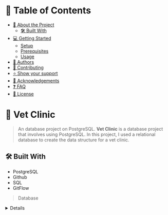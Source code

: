 <!-- TABLE OF CONTENTS -->

# 📗 Table of Contents
- [📖 About the Project](#about-project)
  - [🛠 Built With](#built-with)
- [💻 Getting Started](#getting-started)
  - [Setup](#setup)
  - [Prerequisites](#prerequisites)
  - [Usage](#usage)
- [👥 Authors](#authors)
- [🤝 Contributing](#contributing)
- [⭐️ Show your support](#support)
- [🙏 Acknowledgements](#acknowledgements)
- [❓ FAQ](#faq)
- [📝 License](#license)

<!-- PROJECT DESCRIPTION -->

# 📖 Vet Clinic <a name="about-project"></a>

> An database project on PostgreSQL. 
**Vet Clinic** is a database project that involves using PostgreSQL. In this project, I used a relational database to create the data structure for a vet clinic.



## 🛠 Built With <a name="built-with"></a>
- PostgreSQL
- Github
- SQL
- GitFlow
> Database
<details>  
 <details> 
   <summary>Server</summary> 
   <ul> 
     <li>A localhost server created using PSQL</li> 
   </ul> 
 </details> 
  
<p align="right">(<a href="#readme-top">back to top</a>)</p>

  <!-- GETTING STARTED -->
## 💻 Getting Started <a name="getting-started"></a>
This repository includes files with plain SQL that can be used to recreate the VET CLINIC database:
- Use [schema.sql](./schema.sql) to create all tables.
- Use [data.sql](./data.sql) to populate tables with sample data.
- Check [queries.sql](./queries.sql) for examples of queries that can be run on a newly created database. **Important note: this file might include queries that make changes in the database (e.g., remove records). Use them responsibly!**
  
### Prerequisites
In order to run this project you need:
- PostgreSQL installed
- A GitHub Account
- VS Code 
  
### Setup
- Open PSQL 
- Create a new database using CREATE DATABASE Vet Clinic
  
### Usage
- Connect to database using the command \c vet_clinic
  
<p align="right">(<a href="#readme-top">back to top</a>)</p>
  
<!-- AUTHORS -->
## 👥 Authors <a name="authors"></a>
👤 **Jules Edozie**
- GitHub: [@julzedz](https://github.com/julzedz)
- LinkedIn: [Jules Edozie](https://www.linkedin.com/in/julesedozie/)
  
<p align="right">(<a href="#readme-top">back to top</a>)</p>
  
<!-- CONTRIBUTING -->
## 🤝 Contributing <a name="contributing"></a>
Contributions, issues, and feature requests are welcome!
Feel free to check the [issues page](../../issues/).
  
<p align="right">(<a href="#readme-top">back to top</a>)</p>
  
<!-- SUPPORT -->
## ⭐️ Show your support <a name="support"></a>
If you like this project, please give it a star and also follow me on GitHub for future projects
  
<p align="right">(<a href="#readme-top">back to top</a>)</p>
  
<!-- ACKNOWLEDGEMENTS -->
## 🙏 Acknowledgments <a name="acknowledgements"></a>
- Thank you Microverse!
  
<p align="right">(<a href="#readme-top">back to top</a>)</p>

  <!-- LICENSE -->
## 📝 License <a name="license"></a>
This project is [MIT](./LICENSE) licensed.
  
## 📝 FAQs <a name="faq"></a>
Drop your questions in the issue section.  


<p align="right">(<a href="#readme-top">back to top</a>)</p>
  
